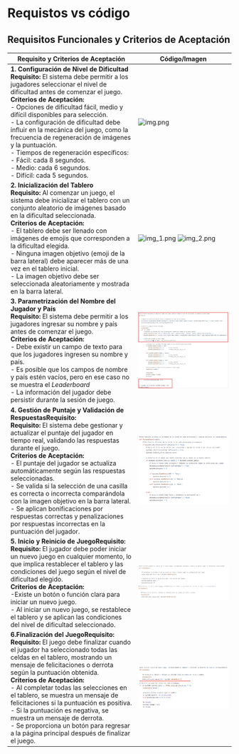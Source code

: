# Requistos vs código
## Requisitos Funcionales y Criterios de Aceptación

| Requisito y Criterios de Aceptación                                   | Código/Imagen                         |
|-----------------------------------------------------------------------|---------------------------------------|
| **1. Configuración de Nivel de Dificultad**<br>**Requisito:** El sistema debe permitir a los jugadores seleccionar el nivel de dificultad antes de comenzar el juego.<br>**Criterios de Aceptación:**<br>- Opciones de dificultad fácil, medio y difícil disponibles para selección.<br>- La configuración de dificultad debe influir en la mecánica del juego, como la frecuencia de regeneración de imágenes y la puntuación.<br>- Tiempos de regeneración específicos:<br>  - Fácil: cada 8 segundos.<br>  - Medio: cada 6 segundos.<br>  - Difícil: cada 5 segundos. | ![img.png](img/img.png)                   |
| **2. Inicialización del Tablero**<br>**Requisito:** Al comenzar un juego, el sistema debe inicializar el tablero con un conjunto aleatorio de imágenes basado en la dificultad seleccionada.<br>**Criterios de Aceptación:**<br>- El tablero debe ser llenado con imágenes de emojis que corresponden a la dificultad elegida.<br>- Ninguna imagen objetivo (emoji de la barra lateral) debe aparecer más de una vez en el tablero inicial.<br>- La imagen objetivo debe ser seleccionada aleatoriamente y mostrada en la barra lateral. | ![img_1.png](img/img_1.png)  ![img_2.png](img/img_2.png)             |
| **3. Parametrización del Nombre del Jugador y País**<br>**Requisito:** El sistema debe permitir a los jugadores ingresar su nombre y país antes de comenzar el juego.<br>**Criterios de Aceptación:**<br>- Debe existir un campo de texto para que los jugadores ingresen su nombre y país.<br>- Es posible que los campos de nombre y país estén vacíos, pero en ese caso no se muestra el _Leaderboard_<br>- La información del jugador debe persistir durante la sesión de juego. | ![imagen4.jpeg](img/imagen4.jpeg)                   |
|**4. Gestión de Puntaje y Validación de RespuestasRequisito:**<br>**Requisito:** El sistema debe gestionar y actualizar el puntaje del jugador en tiempo real, validando las respuestas durante el juego.<br>**Criterios de Aceptación:**<br>- El puntaje del jugador se actualiza automáticamente según las respuestas seleccionadas.<br>- Se valida si la selección de una casilla es correcta o incorrecta comparándola con la imagen objetivo en la barra lateral.<br>- Se aplican bonificaciones por respuestas correctas y penalizaciones por respuestas incorrectas en la puntuación del jugador. | ![imagen2.png](img/imagen2.png)                   |
|**5. Inicio y Reinicio de JuegoRequisito:**<br>**Requisito:** El jugador debe poder iniciar un nuevo juego en cualquier momento, lo que implica restablecer el tablero y las condiciones del juego según el nivel de dificultad elegido.<br> **Criterios de Aceptación:** <br>-Existe un botón o función clara para iniciar un nuevo juego.<br>- Al iniciar un nuevo juego, se restablece el tablero y se aplican las condiciones del nivel de dificultad seleccionado. | ![imagen3.png](img/imagen3.png)                   |
|**6.Finalización del JuegoRequisito:**<br>**Requisito:** El juego debe finalizar cuando el jugador ha seleccionado todas las celdas en el tablero, mostrando un mensaje de felicitaciones o derrota según la puntuación obtenida.<br> **Criterios de Aceptación:** <br>- Al completar todas las selecciones en el tablero, se muestra un mensaje de felicitaciones si la puntuación es positiva.<br> - Si la puntuación es negativa, se muestra un mensaje de derrota.<br>- Se proporciona un botón para regresar a la página principal después de finalizar el juego. | ![imagen5.png](img/imagen5.png)                   |
